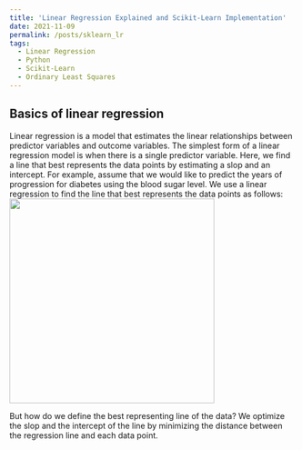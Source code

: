 ```yaml
---
title: 'Linear Regression Explained and Scikit-Learn Implementation'
date: 2021-11-09
permalink: /posts/sklearn_lr
tags:
  - Linear Regression
  - Python
  - Scikit-Learn
  - Ordinary Least Squares
---
```


## Basics of linear regression
Linear regression is a model that estimates the linear relationships between predictor variables and outcome variables.
The simplest form of a linear regression model is when there is a single predictor variable. Here, we find a line that best represents the data points by estimating a slop and an intercept. For example, assume that we would like to predict the years of progression for diabetes using the blood sugar level. We use a linear regression to find the line that best represents the data points as follows:
<img src="https://user-images.githubusercontent.com/12605926/141190398-79bbfa6a-cc06-434f-9276-edd05d1a7876.png" width=360>

But how do we define the best representing line of the data? We optimize the slop and the intercept of the line by minimizing the distance between the regression line and each data point. 

